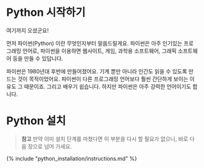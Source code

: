 # Python 시작하기

여기까지 오셨군요!

먼저 파이썬(Python) 이란 무엇인지부터 말씀드릴게요. 파이썬은 아주 인기있는 프로그래밍 언어로, 파이썬을 이용하면 웹사이트, 게임, 과학용 소프트웨어, 그래픽 소프트웨어 등을 만들 수 있답니다.

파이썬은 1980년대 후반에 만들어졌어요. 기계 뿐만 아니라 인간도 읽을 수 있도록 만드는 것이 목적이었어요. 파이썬이 다른 프로그래밍 언어보다 훨씬 간단하게 보이는 이유도 그 때문이죠. 그리고 배우기 쉽습니다. 하지만 파이썬은 아주 강력한 언어이기도 합니다.

# Python 설치

> **참고** 만약 이미 설치 단계를 마쳤다면 이 부분을 다시 할 필요가 없으니, 바로 다음 장으로 넘어 가세요.

{% include "python_installation/instructions.md" %}
